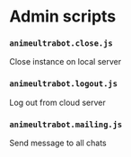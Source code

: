 # Admin scripts

### `animeultrabot.close.js`
Close instance on local server

### `animeultrabot.logout.js`
Log out from cloud server

### `animeultrabot.mailing.js`
Send message to all chats
